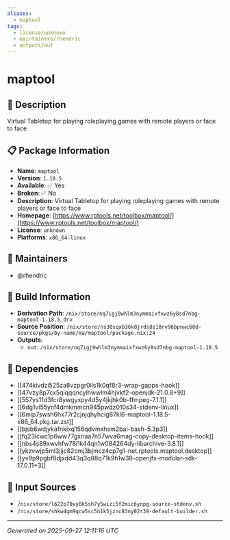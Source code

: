 ```yaml
---
aliases:
  - maptool
tags:
  - license/unknown
  - maintainers/rhendric
  - outputs/out
---
```


# maptool

## 📝 Description

Virtual Tabletop for playing roleplaying games with remote players or face to face

## 📋 Package Information

- **Name**: `maptool`
- **Version**: `1.18.5`
- **Available**: ✅ Yes
- **Broken**: ✅ No
- **Description**: Virtual Tabletop for playing roleplaying games with remote players or face to face
- **Homepage**: [https://www.rptools.net/toolbox/maptool/](https://www.rptools.net/toolbox/maptool/)
- **License**: `unknown`
- **Platforms**: `x86_64-linux`
## 👥 Maintainers

- @rhendric


## 🔧 Build Information

- **Derivation Path**: `/nix/store/nq7igj9whlm3nymmaixfxwz6y8sd7nbg-maptool-1.18.5.drv`
- **Source Position**: `/nix/store/ns30sqxb36k8jrds8z18rv96bpnwc60d-source/pkgs/by-name/ma/maptool/package.nix:24`
- **Outputs**:
  - `out`:  `/nix/store/nq7igj9whlm3nymmaixfxwz6y8sd7nbg-maptool-1.18.5`

## 🔗 Dependencies

- [[474kivdzi525za8vzpgr0ils1k0qf8r3-wrap-gapps-hook]]
- [[47vzy8p7cx5qiqqqncylhwwlm4hjvkf2-openjdk-21.0.8+9]]
- [[557ys11d3fcr8ywgyxpy4d5y4jkjhk0b-ffmpeg-7.1.1]]
- [[6dg1vi55ynf4dmkmmcn945pwdz010s34-stdenv-linux]]
- [[6mip7swsh6hx77r2cjnjqhyhcig87kl6-maptool-1.18.5-x86_64.pkg.tar.zst]]
- [[bjsb6wdjykafnkixq156qdvmxhsm2bai-bash-5.3p3]]
- [[fq23lcwc1p6ww77gxriaa7n57wva6mag-copy-desktop-items-hook]]
- [[nbs4s89xwvhfw78i1k44qn1w084264dy-libarchive-3.8.1]]
- [[ykzvwjp5ml3jijc82cmj3bjmcz4cp7g1-net.rptools.maptool.desktop]]
- [[yv9p9pgbf8djxdd43q3q88q71k9h1w38-openjfx-modular-sdk-17.0.11+3]]

## 📁 Input Sources

- `/nix/store/l622p70vy8k5sh7y5wizi5f2mic6ynpg-source-stdenv.sh`
- `/nix/store/shkw4qm9qcw5sc5n1k5jznc83ny02r39-default-builder.sh`

---
*Generated on 2025-09-27 12:11:16 UTC*
